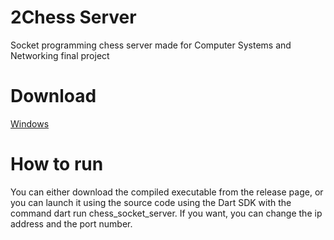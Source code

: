 # 2Chess Server
Socket programming chess server made for Computer Systems and Networking final project

# Download
[Windows](https://github.com/whyspaceee/chess_server/releases/download/v1.0.0/2Chess-server.exe)

# How to run
You can either download the compiled executable from the release page, or you can launch it using the source code using the Dart SDK with the command dart run chess_socket_server. If you want, you can change the ip address and the port number.
